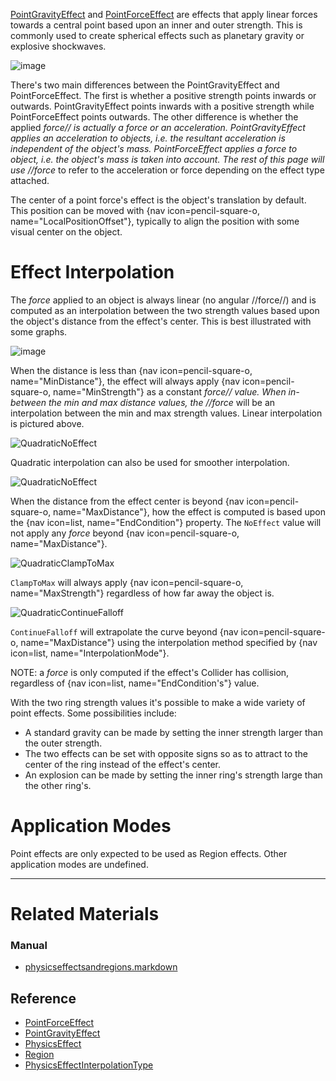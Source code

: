 [PointGravityEffect](https://github.com/zeroengineteam/ZeroDocs/blob/master/code_reference/class_reference/PointGravityEffect.markdown) and [PointForceEffect](https://github.com/zeroengineteam/ZeroDocs/blob/master/code_reference/class_reference/PointForceEffect.markdown) are effects that apply linear forces towards a central point based upon an inner and outer strength. This is commonly used to create spherical effects such as planetary gravity or explosive shockwaves.



![image](https://media.githubusercontent.com/media/zeroengineteam/ZeroFiles/master/doc_files/46383.png)


There's two main differences between the PointGravityEffect and PointForceEffect. The first is whether a positive strength points inwards or outwards. PointGravityEffect points inwards with a positive strength while PointForceEffect points outwards. The other difference is whether the applied *force// is actually a force or an acceleration. PointGravityEffect applies an acceleration to objects, i.e. the resultant acceleration is independent of the object's mass. PointForceEffect applies a force to object, i.e. the object's mass is taken into account. The rest of this page will use //force* to refer to the acceleration or force depending on the effect type attached.

The center of a point force's effect is the object's translation by default. This position can be moved with {nav icon=pencil-square-o, name="LocalPositionOffset"}, typically to align the position with some visual center on the object.

 #  Effect Interpolation
The *force* applied to an object is always linear (no angular //force//) and is computed as an interpolation between the two strength values based upon the object's distance from the effect's center. This is best illustrated with some graphs.


![image](https://media.githubusercontent.com/media/zeroengineteam/ZeroFiles/master/doc_files/46385.png)

When the distance is less than {nav icon=pencil-square-o, name="MinDistance"}, the effect will always apply {nav icon=pencil-square-o, name="MinStrength"} as a constant *force// value. When in-between the min and max distance values, the //force* will be an interpolation between the min and max strength values. Linear interpolation is pictured above. 


![QuadraticNoEffect](https://media.githubusercontent.com/media/zeroengineteam/ZeroFiles/master/doc_files/46390.png)

Quadratic interpolation can also be used for smoother interpolation.



![QuadraticNoEffect](https://media.githubusercontent.com/media/zeroengineteam/ZeroFiles/master/doc_files/46390.png)

When the distance from the effect center is beyond {nav icon=pencil-square-o, name="MaxDistance"}, how the effect is computed is based upon the {nav icon=list, name="EndCondition"} property. The `NoEffect` value will not apply any *force* beyond {nav icon=pencil-square-o, name="MaxDistance"}.



![QuadraticClampToMax](https://media.githubusercontent.com/media/zeroengineteam/ZeroFiles/master/doc_files/46389.png)

`ClampToMax` will always apply {nav icon=pencil-square-o, name="MaxStrength"} regardless of how far away the object is.



![QuadraticContinueFalloff](https://media.githubusercontent.com/media/zeroengineteam/ZeroFiles/master/doc_files/46392.png)

`ContinueFalloff` will extrapolate the curve beyond {nav icon=pencil-square-o, name="MaxDistance"} using the interpolation method specified by {nav icon=list, name="InterpolationMode"}.

NOTE: a *force* is only computed if the effect's Collider has collision, regardless of {nav icon=list, name="EndCondition's"} value.


With the two ring strength values it's possible to make a wide variety of point effects. Some possibilities include:
 - A standard gravity can be made by setting the inner strength larger than the outer strength.
 - The two effects can be set with opposite signs so as to attract to the center of the ring instead of the effect's center. 
 - An explosion can be made by setting the inner ring's strength large than the other ring's.

 #  Application Modes
Point effects are only expected to be used as Region effects. Other application modes are undefined.

---
 #  Related Materials
 ###  Manual
- [physicseffectsandregions.markdown](https://github.com/zeroengineteam/ZeroDocs/blob/master/zero_editor_documentation/zeromanual/physics/physicseffectsandregions.markdown)
 ##  Reference
- [PointForceEffect](https://github.com/zeroengineteam/ZeroDocs/blob/master/code_reference/class_reference/PointForceEffect.markdown)
- [PointGravityEffect](https://github.com/zeroengineteam/ZeroDocs/blob/master/code_reference/class_reference/PointGravityEffect.markdown)
- [PhysicsEffect](https://github.com/zeroengineteam/ZeroDocs/blob/master/code_reference/class_reference/PhysicsEffect.markdown)
- [Region](https://github.com/zeroengineteam/ZeroDocs/blob/master/code_reference/class_reference/Region.markdown)
- [PhysicsEffectInterpolationType](https://github.com/zeroengineteam/ZeroDocs/blob/master/code_reference/enum_reference.markdown#physicseffectinterpolationtype) 

 